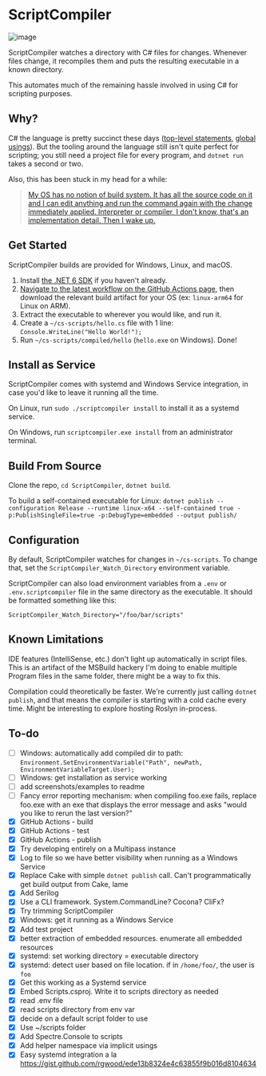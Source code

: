 # ScriptCompiler

![image](https://user-images.githubusercontent.com/26268125/150706749-a05d0338-f672-462a-92d8-a84420d2c2cc.png)

ScriptCompiler watches a directory with C# files for changes. Whenever files change, it recompiles them and puts the resulting executable in a known directory.

This automates much of the remaining hassle involved in using C# for scripting purposes.

## Why?

C# the language is pretty succinct these days ([top-level statements](https://docs.microsoft.com/en-us/dotnet/csharp/fundamentals/program-structure/top-level-statements), [global usings](https://www.hanselman.com/blog/implicit-usings-in-net-6)). But the tooling around the language still isn't quite perfect for scripting; you still need a project file for every program, and `dotnet run` takes a second or two.

Also, this has been stuck in my head for a while:

> [My OS has no notion of build system. It has all the source code on it and I can edit anything and run the command again with the change immediately applied. Interpreter or compiler, I don't know, that's an implementation detail. Then I wake up.](https://twitter.com/davidcrawshaw/status/1300614954865876992?s=20)

## Get Started

ScriptCompiler builds are provided for Windows, Linux, and macOS.

1. Install [the .NET 6 SDK](https://dotnet.microsoft.com/en-us/download/dotnet/6.0) if you haven't already.
2. [Navigate to the latest workflow on the GitHub Actions page](https://github.com/rgwood/ScriptCompiler/actions), then download the relevant build artifact for your OS (ex: `linux-arm64` for Linux on ARM).
3. Extract the executable to wherever you would like, and run it.
4. Create a `~/cs-scripts/hello.cs` file with 1 line: `Console.WriteLine("Hello World!");`
5. Run `~/cs-scripts/compiled/hello` (`hello.exe` on Windows). Done!

## Install as Service

ScriptCompiler comes with systemd and Windows Service integration, in case you'd like to leave it running all the time.

On Linux, run `sudo ./scriptcompiler install` to install it as a systemd service.

On Windows, run `scriptcompiler.exe install` from an administrator terminal.

## Build From Source

Clone the repo, `cd ScriptCompiler`, `dotnet build`.

To build a self-contained executable for Linux: `dotnet publish --configuration Release --runtime linux-x64 --self-contained true -p:PublishSingleFile=true -p:DebugType=embedded --output publish/`

## Configuration

By default, ScriptCompiler watches for changes in `~/cs-scripts`. To change that, set the `ScriptCompiler_Watch_Directory` environment variable.

ScriptCompiler can also load environment variables from a `.env` or `.env.scriptcompiler` file in the same directory as the executable. It should be formatted something like this:

```
ScriptCompiler_Watch_Directory="/foo/bar/scripts"
```

## Known Limitations

IDE features (IntelliSense, etc.) don't light up automatically in script files. This is an artifact of the MSBuild hackery I'm doing to enable multiple Program files in the same folder, there might be a way to fix this.

Compilation could theoretically be faster. We're currently just calling `dotnet publish`, and that means the compiler is starting with a cold cache every time. Might be interesting to explore hosting Roslyn in-process.

## To-do

- [ ] Windows: automatically add compiled dir to path: `Environment.SetEnvironmentVariable("Path", newPath, EnvironmentVariableTarget.User);`
- [ ] Windows: get installation as service working
- [ ] add screenshots/examples to readme
- [ ] Fancy error reporting mechanism: when compiling foo.exe fails, replace foo.exe with an exe that displays the error message and asks "would you like to rerun the last version?"
- [x] GitHub Actions - build
- [x] GitHub Actions - test
- [x] GitHub Actions - publish
- [x] Try developing entirely on a Multipass instance
- [x] Log to file so we have better visibility when running as a Windows Service
- [x] Replace Cake with simple `dotnet publish` call. Can't programmatically get build output from Cake, lame
- [x] Add Serilog
- [x] Use a CLI framework. System.CommandLine? Cocona? CliFx?
- [x] Try trimming ScriptCompiler
- [x] Windows: get it running as a Windows Service
- [x] Add test project
- [x] better extraction of embedded resources. enumerate all embedded resources
- [x] systemd: set working directory = executable directory
- [x] systemd: detect user based on file location. if in `/home/foo/`, the user is `foo`
- [x] Get this working as a Systemd service
- [x] Embed Scripts.csproj. Write it to scripts directory as needed
- [x] read .env file
- [x] read scripts directory from env var
- [x] decide on a default script folder to use
- [x] Use ~/scripts folder
- [x] Add Spectre.Console to scripts
- [x] Add helper namespace via implicit usings
- [x] Easy systemd integration a la https://gist.github.com/rgwood/ede13b8324e4c63855f9b016d8104634

